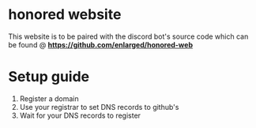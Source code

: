 # honored website

This website is to be paired with the discord bot's source code which can be found @ **https://github.com/enlarged/honored-web**

# Setup guide

1. Register a domain
2. Use your registrar to set DNS records to github's
3. Wait for your DNS records to register
